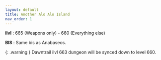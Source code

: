 ```yaml
---
layout: default
title: Another Alo Alo Island
nav_order: 1
---
```


**ilvl**
: 665 (Weapons only) - 660 (Everything else)

**BIS**
: Same bis as Anabaseos.

{: .warning }
Dawntrail ilvl 663 dungeon will be synced down to level 660.
